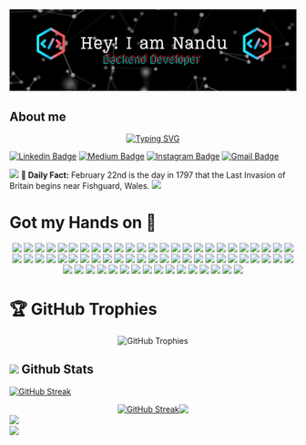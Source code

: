 
 <img src="https://github.com/nanda-kshr/nanda-kshr/blob/156b33c546a63eb0fa4250537783663b01c0f313/images/github_banner.png">

## **About me** 
<div style="display: flex; justify-content: center;">
 <a href="https://github.com/nanda-kshr">
    <img src="https://readme-typing-svg.herokuapp.com?font=Architects+Daughter&color=7AF79A&size=30&lines=Welcome+To+My+Page,;I+am+a+Student+from+India;Addicted+to+Programming;My+Keyboard+is+Broken,;So+I'll+Stop+Here+for+Now!" alt="Typing SVG">
  </a>
</div>



[![Linkedin Badge](https://img.shields.io/badge/-Linkdein-blue?style=flat&logo=Linkedin&logoColor=white&link=https://www.linkedin.com/in/jlim/)](https://www.linkedin.com/in/nandakishore-p-44a743151/)
[![Medium Badge](https://img.shields.io/badge/-Medium-000000?style=flat&labelColor=000000&logo=Medium&link=https://medium.com/@jessicalim)](https://medium.com/@nandakishorep)
[![Instagram Badge](https://img.shields.io/badge/-@nanda.kshr-purple?style=flat&logo=instagram&logoColor=white&link=https://instagram.com/_jessicaalim/)](https://instagram.com/nanda.kshr)
[![Gmail Badge](https://img.shields.io/badge/-nandakishorep212-c14438?style=flat&logo=Gmail&logoColor=white&link=mailto:jessicalim813@gmail.com)](mailto:nandakishorep212@gmail.com)


 **<img src="https://user-images.githubusercontent.com/73097560/115834477-dbab4500-a447-11eb-908a-139a6edaec5c.gif">**
**<b>📌 Daily Fact:</b>** February 22nd is the day in 1797 that the Last Invasion of Britain begins near Fishguard, Wales.
 **<img src="https://user-images.githubusercontent.com/73097560/115834477-dbab4500-a447-11eb-908a-139a6edaec5c.gif">**


# Got my Hands on 🫳
<p align="center" style="border-bottom: none;">
 <img src="https://img.shields.io/badge/c-%2300599C.svg?style=for-the-badge&logo=c&logoColor=white" />
 <img src="https://img.shields.io/badge/c%23-%23239120.svg?style=for-the-badge&logo=csharp&logoColor=white" />
 <img src="https://img.shields.io/badge/c++-%2300599C.svg?style=for-the-badge&logo=c%2B%2B&logoColor=white" />
 <img src="https://img.shields.io/badge/css3-%231572B6.svg?style=for-the-badge&logo=css3&logoColor=white" />
 <img src="https://img.shields.io/badge/-GraphQL-E10098?style=for-the-badge&logo=graphql&logoColor=white" />
 <img src="https://img.shields.io/badge/html5-%23E34F26.svg?style=for-the-badge&logo=html5&logoColor=white" />
 <img src="https://img.shields.io/badge/java-%23ED8B00.svg?style=for-the-badge&logo=openjdk&logoColor=white" />
 <img src="https://img.shields.io/badge/javascript-%23323330.svg?style=for-the-badge&logo=javascript&logoColor=%23F7DF1E" />
 <img src="https://img.shields.io/badge/python-3670A0?style=for-the-badge&logo=python&logoColor=ffdd54" />
 <img src="https://img.shields.io/badge/Windows%20Terminal-%234D4D4D.svg?style=for-the-badge&logo=windows-terminal&logoColor=white" />
 <img src="https://img.shields.io/badge/PHP-777BB4?style=for-the-badge&logo=php&logoColor=white">
 <img src="https://img.shields.io/badge/Flask-000000?style=for-the-badge&logo=flask&logoColor=white">
 <img src="https://img.shields.io/badge/DJANGO-REST-ff1709?style=for-the-badge&logo=django&logoColor=white&color=ff1709&labelColor=gray" />
 <img src="https://img.shields.io/badge/FastAPI-005571?style=for-the-badge&logo=fastapi" />
 <img src="https://img.shields.io/badge/jquery-%230769AD.svg?style=for-the-badge&logo=jquery&logoColor=white" />
 <img src="https://img.shields.io/badge/opencv-%23white.svg?style=for-the-badge&logo=opencv&logoColor=white" />
 <img src="https://img.shields.io/badge/Socket.io-black?style=for-the-badge&logo=socket.io&badgeColor=010101" />
 <img src="https://img.shields.io/badge/firebase-a08021?style=for-the-badge&logo=firebase&logoColor=ffcd34"  />
 <img src="https://img.shields.io/badge/MariaDB-003545?style=for-the-badge&logo=mariadb&logoColor=white" />
 <img src="https://img.shields.io/badge/MongoDB-%234ea94b.svg?style=for-the-badge&logo=mongodb&logoColor=white" />
 <img src="https://img.shields.io/badge/sqlite-%2307405e.svg?style=for-the-badge&logo=sqlite&logoColor=white" />
 <img src="https://img.shields.io/badge/redis-%23DD0031.svg?style=for-the-badge&logo=redis&logoColor=white" />
 <img src="https://img.shields.io/badge/mysql-4479A1.svg?style=for-the-badge&logo=mysql&logoColor=white" />
 <img src="https://img.shields.io/badge/blender-%23F5792A.svg?style=for-the-badge&logo=blender&logoColor=white" />
 <img src="https://img.shields.io/badge/figma-%23F24E1E.svg?style=for-the-badge&logo=figma&logoColor=white" />
 <img src="https://img.shields.io/badge/Anaconda-%2344A833.svg?style=for-the-badge&logo=anaconda&logoColor=white"/>
 <img src="https://img.shields.io/badge/AlibabaCloud-%23FF6701.svg?style=for-the-badge&logo=alibabacloud&logoColor=white"/>
 <img src="https://img.shields.io/badge/AWS-%23FF9900.svg?style=for-the-badge&logo=amazon-aws&logoColor=white" />
 <img src="https://img.shields.io/badge/DigitalOcean-%230167ff.svg?style=for-the-badge&logo=digitalOcean&logoColor=white" />
 <img src="https://img.shields.io/badge/firebase-%23039BE5.svg?style=for-the-badge&logo=firebase" />
 <img src="https://img.shields.io/badge/heroku-%23430098.svg?style=for-the-badge&logo=heroku&logoColor=white" />
 <img src="https://img.shields.io/badge/linode-00A95C?style=for-the-badge&logo=linode&logoColor=white" />
 <img src="https://img.shields.io/badge/Oracle-F80000?style=for-the-badge&logo=oracle&logoColor=white" />
 <img src="https://img.shields.io/badge/Unity-100000?style=for-the-badge&logo=unity&logoColor=white">
 <img src="https://img.shields.io/badge/GODOT-%23FFFFFF.svg?style=for-the-badge&logo=godot-engine" />
 <img src="https://img.shields.io/badge/unrealengine-%23313131.svg?style=for-the-badge&logo=unrealengine&logoColor=white" />
 <img src="https://img.shields.io/badge/Replit-DD1200?style=for-the-badge&logo=Replit&logoColor=white" />
 <img src="https://img.shields.io/badge/Keras-%23D00000.svg?style=for-the-badge&logo=Keras&logoColor=white" />
 <img src="https://img.shields.io/badge/Matplotlib-%23ffffff.svg?style=for-the-badge&logo=Matplotlib&logoColor=black" />
 <img src="https://img.shields.io/badge/numpy-%23013243.svg?style=for-the-badge&logo=numpy&logoColor=white" />
 <img src="https://img.shields.io/badge/pandas-%23150458.svg?style=for-the-badge&logo=pandas&logoColor=white" />
 <img src="https://img.shields.io/badge/PyTorch-%23EE4C2C.svg?style=for-the-badge&logo=PyTorch&logoColor=white" />
 <img src="https://img.shields.io/badge/scikit--learn-%23F7931E.svg?style=for-the-badge&logo=scikit-learn&logoColor=white" />
 <img src="https://img.shields.io/badge/TensorFlow-%23FF6F00.svg?style=for-the-badge&logo=TensorFlow&logoColor=white" />
 <img src="https://img.shields.io/badge/SciPy-%230C55A5.svg?style=for-the-badge&logo=scipy&logoColor=%white" />
 <img src="https://img.shields.io/badge/Android-3DDC84?style=for-the-badge&logo=android&logoColor=white" />
 <img src="https://img.shields.io/badge/Arch%20Linux-1793D1?logo=arch-linux&logoColor=fff&style=for-the-badge" />
 <img src="https://img.shields.io/badge/Kali-268BEE?style=for-the-badge&logo=kalilinux&logoColor=white" />
 <img src="https://img.shields.io/badge/Linux-FCC624?style=for-the-badge&logo=linux&logoColor=black" />
 <img src="https://img.shields.io/badge/mac%20os-000000?style=for-the-badge&logo=macos&logoColor=F0F0F0" />
 <img src="https://img.shields.io/badge/Ubuntu-E95420?style=for-the-badge&logo=ubuntu&logoColor=white" />
 <img src="https://img.shields.io/badge/Windows-0078D6?style=for-the-badge&logo=windows&logoColor=white" />
 <img src="https://img.shields.io/badge/-Github_Actions-2088FF?style=flat-square&logo=github-actions&logoColor=white" />
 <img src="https://img.shields.io/badge/chatGPT-74aa9c?style=for-the-badge&logo=openai&logoColor=white"/>
 <img src="https://img.shields.io/badge/-Arduino-00979D?style=for-the-badge&logo=Arduino&logoColor=white" />
 <img src="https://img.shields.io/badge/cisco-%23049fd9.svg?style=for-the-badge&logo=cisco&logoColor=black" />
 <img src="https://img.shields.io/badge/Gradle-02303A.svg?style=for-the-badge&logo=Gradle&logoColor=white" />
 <img src="https://img.shields.io/badge/grafana-%23F46800.svg?style=for-the-badge&logo=grafana&logoColor=white" />
 <img src="https://img.shields.io/badge/Postman-FF6C37?style=for-the-badge&logo=postman&logoColor=white" />
 <img src="https://img.shields.io/badge/-RaspberryPi-C51A4A?style=for-the-badge&logo=Raspberry-Pi " />
 <img src="https://img.shields.io/badge/apache-%23D42029.svg?style=for-the-badge&logo=apache&logoColor=white" />
 <img src="https://img.shields.io/badge/gunicorn-%298729.svg?style=for-the-badge&logo=gunicorn&logoColor=white" />
 <img src="https://img.shields.io/badge/nginx-%23009639.svg?style=for-the-badge&logo=nginx&logoColor=white" />
 <img src="https://img.shields.io/badge/-selenium-%43B02A?style=for-the-badge&logo=selenium&logoColor=white" />
 <img src="https://img.shields.io/badge/bitbucket-%230047B3.svg?style=for-the-badge&logo=bitbucket&logoColor=white" />
 <img src="https://img.shields.io/badge/git-%23F05033.svg?style=for-the-badge&logo=git&logoColor=white" />
 </p>


# 🏆 GitHub Trophies
 <div style="display: flex; justify-content: center;">
   <img src="https://github-profile-trophy.vercel.app/?username=nanda-kshr&theme=juicyfresh&no-frame=true&no-bg=false&margin-w=4"alt="GitHub Trophies" />
 </div>

## <picture><img src="https://media.giphy.com/media/iY8CRBdQXODJSCERIr/giphy.gif" width="35"></picture> <b> Github Stats </b>

<a href="https://github.com/nanda-kshr"><img src="https://github-readme-streak-stats.herokuapp.com?user=nanda-kshr&theme=dracula&hide_border=true&border_radius=30&card_width=1000&card_height=200&fire=EB0000&stroke=17EB1A&currStreakNum=F6FF0A&sideNums=EBE769&excludeDaysLabel=60EAEB&border=3EFF35" alt="GitHub Streak" /></a>

 <div style="display: flex; justify-content: center;">
   <a href="https://github.com/nanda-kshr">
     <img src="https://github-readme-stats.vercel.app/api?username=nanda-kshr&show_icons=true&theme=dracula" alt="GitHub Streak" />
   </a>
   <a href="https://github.com/nanda-kshr">
     <img src="https://github-readme-stats.vercel.app/api/top-langs?username=nanda-kshr&layout=compact&langs_count=8&card_width=320&theme=dracula"/>
   </a>
 </div>
<a href="https://www.buymeacoffee.com/nanda_kshr"><img src="https://www.buymeacoffee.com/assets/img/custom_images/orange_img.png"></a>

<br>

<img src="https://user-images.githubusercontent.com/73097560/115834477-dbab4500-a447-11eb-908a-139a6edaec5c.gif">

